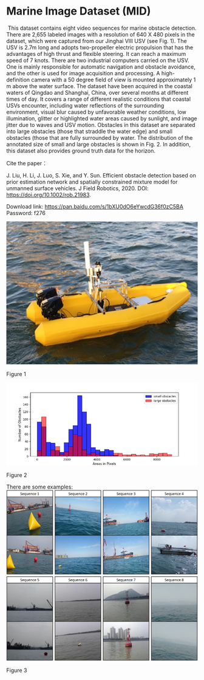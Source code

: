 # Marine Image Dataset (MID)

​	This dataset  contains eight video sequences for marine obstacle detection. There are 2,655 labeled images with a resolution of 640 X 480 pixels in the dataset, which were captured from our Jinghai VIII USV (see Fig. 1). The USV is 2.7m long and adopts two-propeller electric propulsion that has the advantages of high thrust and flexible steering. It can reach a maximum speed of 7 knots. There are two industrial computers carried on the USV. One is mainly responsible for automatic navigation and obstacle avoidance, and the other is used for image acquisition and processing. A high-definition camera with a 50 degree field of view is mounted approximately 1 m above the water surface. The dataset have been acquired in the coastal waters of Qingdao and Shanghai, China, over several months at different times of day. It covers a range of different realistic conditions that coastal USVs encounter, including water reflections of the surrounding environment, visual blur caused by unfavorable weather conditions, low illumination, glitter or highlighted water areas caused by sunlight, and image jitter due to waves and USV motion. Obstacles in this dataset are separated into large obstacles (those that straddle the water edge) and small obstacles (those that are fully surrounded by water. The distribution of the annotated size of small and large obstacles is shown in Fig. 2. In addition, this dataset also provides ground truth data for the horizon.

Cite the paper：

J. Liu, H. Li, J. Luo, S. Xie, and Y. Sun. Efficient obstacle detection based on prior estimation network and spatially constrained mixture model for unmanned surface vehicles. J Field Robotics, 2020. DOI: https://doi.org/10.1002/rob.21983. 

Download link: https://pan.baidu.com/s/1bXU0dO6eYwcdG36f0zC5BA
Password: f276

![Figure 1](images/USV.png)

Figure 1


![Figure 2](images/distribution.png)	

Figure 2	

There are some examples:
![Figure 3](images/examples.png)

Figure 3
